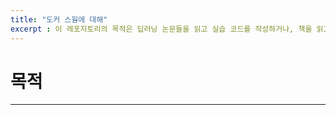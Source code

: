 ```yaml
---
title: "도커 스웜에 대해"
excerpt : 이 레포지토리의 목적은 딥러닝 논문들을 읽고 실습 코드를 작성하거나, 책을 읽고 실습 코드를 저장하기 위한 곳입니다.
---
```


# 목적
---


# 